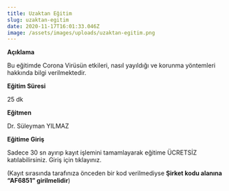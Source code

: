 ```yaml
---
title: Uzaktan Eğitim
slug: uzaktan-egitim
date: 2020-11-17T16:01:33.046Z
image: /assets/images/uploads/uzaktan-egitim.png
---
```

**Açıklama**

Bu eğitimde Corona Virüsün etkileri, nasıl yayıldığı ve korunma yöntemleri hakkında bilgi verilmektedir.

**Eğitim Süresi**

25 dk

**Eğitmen**

Dr. Süleyman YILMAZ

**Eğitime Giriş**

Sadece 30 sn ayırıp kayıt işlemini tamamlayarak eğitime ÜCRETSİZ katılabilirsiniz. Giriş için tıklayınız.

(Kayıt sırasında tarafınıza önceden bir kod verilmediyse **Şirket kodu alanına “AF6851” girilmelidir**)